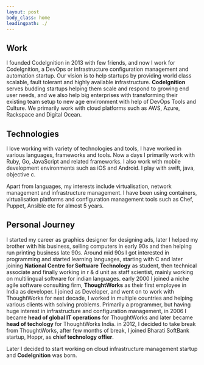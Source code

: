 ```yaml
---
layout: post
body_class: home
leadingpath: ./
---
```

## Work

I founded CodeIgnition in 2013 with few friends, and now I work for CodeIgnition, a DevOps or infrastructure configuration management and automation startup.
Our vision is to help startups by providing world class scalable, fault tolerant and highly available 
infrastructure. **CodeIgnition** serves budding startups helping them scale and respond to growing 
end user needs, and we also help big enterprises with transforming their existing team setup to new 
age environment with help of DevOps Tools and Culture. We primarily work with cloud platforms such as AWS, Azure, Rackspace and Digital Ocean.


## Technologies

I love working with variety of technologies and tools, I have worked in various languages, frameworks and tools. Now a days I primarily work with Ruby, Go, JavaScript and related frameworks.
I also work with mobile development environments such as iOS and Android. I play with swift, java, objective c.

Apart from languages, my interests include virtualisation, network management and infrastructure management. I have been using containers, virtualisation platforms and configuration management tools such as
Chef, Puppet, Ansible etc for almost 5 years.

## Personal Journey

I started my career as graphics designer for designing ads, later I helped my brother with his business, selling computers in early 90s and then helping run printing business late 90s. Around mid 90s I got interested in
programming and started learning languages, starting with C and later joining **National Centre for Software Technology** as student, then technical associate and finally working in r & d unit as staff scientist, mainly working on 
multilingual software for indian languages. early 2000 I joined a niche agile software consulting firm, **ThoughtWorks** as their first employee in India as developer. I joined as Developer, and went on to work with
ThoughtWorks for next decade, I worked in multiple countries and helping various clients with solving problems. Primarily a programmer, but having huge interest in infrastructure and configuration management, in 2006 I became **head of global IT operations** for ThoughtWorks and later
became **head of techology** for ThoughtWorks India. in 2012, I decided to take break from ThoughtWorks, after few months of break, I joined Bharati SoftBank startup, Hoppr, as **chief technology offier**. 

Later I decided to start working on cloud infrastructure management startup and **CodeIgnition** was born.

